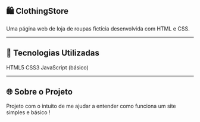 ## 🛍️ ClothingStore
Uma página web de loja de roupas fictícia desenvolvida com HTML e CSS.

---

## 🧰 Tecnologias Utilizadas
HTML5
CSS3
JavaScript (básico)

---

## 🌐 Sobre o Projeto
Projeto com o intuito de me ajudar a entender como funciona um site simples e básico !

